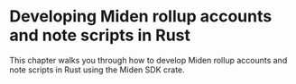 # Developing Miden rollup accounts and note scripts in Rust

This chapter walks you through how to develop Miden rollup accounts and note scripts in Rust using the Miden SDK crate.